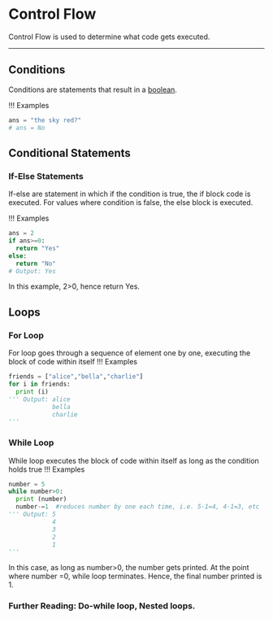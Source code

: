# Control Flow

Control Flow is used to determine what code gets executed.

---

## Conditions

Conditions are statements that result in a [boolean](./variables.md#boolean).

!!! Examples
``` python
ans = "the sky red?"
# ans = No
```

## Conditional Statements

### If-Else Statements

If-else are statement in which if the condition is true, the if block code is executed.
For values where condition is false, the else block is executed.

!!! Examples
``` python
ans = 2
if ans>=0:
  return "Yes"
else:
  return "No"
# Output: Yes
```
In this example, 2>0, hence return Yes.

## Loops

### For Loop
For loop goes through a sequence of element one by one, executing the block of code within itself
!!! Examples
``` python
friends = ["alice","bella","charlie"]
for i in friends:
  print (i)
''' Output: alice
            bella
            charlie
'''
```

### While Loop
While loop executes the block of code within itself as long as the condition holds true
!!! Examples
``` python
number = 5
while number>0: 
  print (number)
  number-=1  #reduces number by one each time, i.e. 5-1=4, 4-1=3, etc
''' Output: 5
            4
            3
            2
            1
'''
```
In this case, as long as number>0, the number gets printed.
At the point where number =0, while loop terminates. 
Hence, the final number printed is 1.

### Further Reading: Do-while loop, Nested loops.


